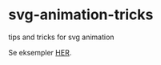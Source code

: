 # svg-animation-tricks
tips and tricks for svg animation

Se eksempler [HER](https://bo-nicolaisen.github.io/svg-animation-tricks/).

